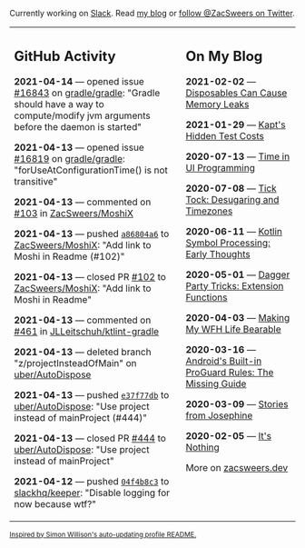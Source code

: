 Currently working on [Slack](https://slack.com/). Read [my blog](https://zacsweers.dev/) or [follow @ZacSweers on Twitter](https://twitter.com/ZacSweers).

<table><tr><td valign="top" width="60%">

## GitHub Activity
<!-- githubActivity starts -->
**2021-04-14** — opened issue [#16843](https://api.github.com/repos/gradle/gradle/issues/16843) on [gradle/gradle](https://api.github.com/repos/gradle/gradle): "Gradle should have a way to compute/modify jvm arguments before the daemon is started"

**2021-04-13** — opened issue [#16819](https://api.github.com/repos/gradle/gradle/issues/16819) on [gradle/gradle](https://api.github.com/repos/gradle/gradle): "forUseAtConfigurationTime() is not transitive"

**2021-04-13** — commented on [#103](https://github.com/ZacSweers/MoshiX/issues/103#issuecomment-819012339) in [ZacSweers/MoshiX](https://api.github.com/repos/ZacSweers/MoshiX)

**2021-04-13** — pushed [`a86804a6`](https://github.com/ZacSweers/MoshiX/commit/a86804a60bb90186c77b1b98e59e2c18fb827e26) to [ZacSweers/MoshiX](https://api.github.com/repos/ZacSweers/MoshiX): "Add link to Moshi in Readme (#102)"

**2021-04-13** — closed PR [#102](https://api.github.com/repos/ZacSweers/MoshiX/pulls/102) to [ZacSweers/MoshiX](https://api.github.com/repos/ZacSweers/MoshiX): "Add link to Moshi in Readme"

**2021-04-13** — commented on [#461](https://github.com/JLLeitschuh/ktlint-gradle/issues/461#issuecomment-818956396) in [JLLeitschuh/ktlint-gradle](https://api.github.com/repos/JLLeitschuh/ktlint-gradle)

**2021-04-13** — deleted branch "z/projectInsteadOfMain" on [uber/AutoDispose](https://api.github.com/repos/uber/AutoDispose)

**2021-04-13** — pushed [`e37f77db`](https://github.com/uber/AutoDispose/commit/e37f77db94b723aeb5438ed35c2d26a619653027) to [uber/AutoDispose](https://api.github.com/repos/uber/AutoDispose): "Use project instead of mainProject (#444)"

**2021-04-13** — closed PR [#444](https://api.github.com/repos/uber/AutoDispose/pulls/444) to [uber/AutoDispose](https://api.github.com/repos/uber/AutoDispose): "Use project instead of mainProject"

**2021-04-12** — pushed [`04f4b8c3`](https://github.com/slackhq/keeper/commit/04f4b8c34658bb757949166429a701a1b06f29ca) to [slackhq/keeper](https://api.github.com/repos/slackhq/keeper): "Disable logging for now because wtf?"
<!-- githubActivity ends -->
</td><td valign="top" width="40%">

## On My Blog
<!-- blog starts -->
**2021-02-02** — [Disposables Can Cause Memory Leaks](https://www.zacsweers.dev/disposables-can-cause-memory-leaks/)

**2021-01-29** — [Kapt's Hidden Test Costs](https://www.zacsweers.dev/kapts-hidden-test-costs/)

**2020-07-13** — [Time in UI Programming](https://www.zacsweers.dev/time-in-ui/)

**2020-07-08** — [Tick Tock: Desugaring and Timezones](https://www.zacsweers.dev/ticktock-desugaring-timezones/)

**2020-06-11** — [Kotlin Symbol Processing: Early Thoughts](https://www.zacsweers.dev/kotlin-symbol-processor-early-thoughts/)

**2020-05-01** — [Dagger Party Tricks: Extension Functions](https://www.zacsweers.dev/dagger-party-tricks-extension-functions/)

**2020-04-03** — [Making My WFH Life Bearable](https://www.zacsweers.dev/making-wfh-life-bearable/)

**2020-03-16** — [Android's Built-in ProGuard Rules: The Missing Guide](https://www.zacsweers.dev/android-proguard-rules/)

**2020-03-09** — [Stories from Josephine](https://www.zacsweers.dev/stories-from-josephine/)

**2020-02-05** — [It's Nothing](https://www.zacsweers.dev/its-nothing/)
<!-- blog ends -->
More on [zacsweers.dev](https://zacsweers.dev/)
</td></tr></table>

<sub><a href="https://simonwillison.net/2020/Jul/10/self-updating-profile-readme/">Inspired by Simon Willison's auto-updating profile README.</a></sub>